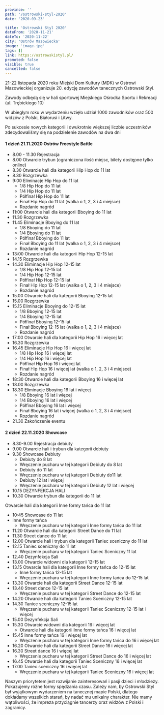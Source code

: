 ```yaml
---
province: ''
path: '/ostrowski-styl-2020'
date: '2020-09-23'

title: 'Ostrowski Styl 2020'
dateFrom: '2020-11-21'
dateTo: '2020-11-22'
city: 'Ostrów Mazowiecka'
image: 'image.jpg'
tags: []
link: https://ostrowskistyl.pl/
promoted: false
visible: true
cancelled: false
---
```

21-22 listopada 2020 roku Miejski Dom Kultury (MDK) w Ostrowi Mazowieckiej organizuje 20. edycję zawodów tanecznych Ostrowski Styl. 

Zawody odbędą się w hali sportowej Miejskiego Ośrodka Sportu i Rekreacji (ul. Trębickiego 10)

W ubiegłym roku w wydarzeniu wzięło udział 1000 zawodników oraz 500 widzów z Polski, Białorusi i Litwy.

Po sukcesie nowych kategorii i dwukrotnie większej liczbie uczestników zdecydowaliśmy się na podzielenie zawodów na dwa dni

#### 1 dzień 21.11.2020 Ostrów Freestyle Battle
- 8.00 - 11.30 Rejestracja
- 8.00 Otwarcie trybun (ograniczona ilość miejsc, bilety dostępne tylko online)
- 8.30 Otwarcie hali dla kategorii Hip Hop do 11 lat
- 8.30 Rozgrzewka
- 9:00 Eliminacje Hip Hop do 11 lat
    - 1/8 Hip Hop do 11 lat
    - 1/4 Hip Hop do 11 lat
    - Półfinał Hip Hop do 11 lat
    - Finał Hip Hop do 11 lat (walka o 1, 2, 3 i 4 miejsce)
    - Rozdanie nagród
- 11:00 Otwarcie hali dla kategorii Bboying do 11 lat
- 11.30 Rozgrzewka
- 11.45 Eliminacje Bboying do 11 lat
    - 1/8 Bboying do 11 lat
    - 1/4 Bboying do 11 lat
    - Półfinał Bboying do 11 lat
    - Finał Bboying do 11 lat (walka o 1, 2, 3 i 4 miejsce)
    - Rozdanie nagród
- 13:00 Otwarcie hali dla kategorii Hip Hop 12-15 lat
- 14.15 Rozgrzewka
- 14.30 Eliminacje Hip Hop 12-15 lat
    - 1/8 Hip Hop 12-15 lat
    - 1/4 Hip Hop 12-15 lat
    - Półfinał Hip Hop 12-15 lat
    - Finał Hip Hop 12-15 lat (walka o 1, 2, 3 i 4 miejsce)
    - Rozdanie nagród
- 15.00 Otwarcie hali dla kategorii Bboying 12-15 lat
- 15.00 Rozgrzewka
- 15.15 Eliminacje Bboying do 12-15 lat
    - 1/8 Bboying 12-15 lat
    - 1/4 Bboying 12-15 lat
    - Półfinał Bboying 12-15 lat
    - Finał Bboying 12-15 lat (walka o 1, 2, 3 i 4 miejsce)
    - Rozdanie nagród
- 17:00 Otwarcie hali dla kategorii Hip Hop 16 i więcej lat
- 16.30 Rozgrzewka
- 16.45 Eliminacje Hip Hop 16 i więcej lat
    - 1/8 Hip Hop 16 i więcej lat
    - 1/4 Hip Hop 16 i więcej lat
    - Półfinał Hip Hop 16 i więcej lat
    - Finał Hip Hop 16 i więcej lat (walka o 1, 2, 3 i 4 miejsce)
    - Rozdanie nagród
- 18:30 Otwarcie hali dla kategorii Bboying 16 i więcej lat
- 18.00 Rozgrzewka
- 18.30 Eliminacje Bboying 16 lat i więcej
    - 1/8 Bboying 16 lat i więcej
    - 1/4 Bboying 16 lat i więcej
    - Półfinał Bboying 16 lat i więcej
    - Finał Bboying 16 lat i więcej (walka o 1, 2, 3 i 4 miejsce)
    - Rozdanie nagród
- 21.30 Zakończenie eventu

#### 2 dzień 22.11.2020 Showcase
- 8.30-9.00 Rejestracja debiuty
- 9.00 Otwarcie hali i trybun dla kategorii debiuty
- 9.30 Showcase Debiuty
    - Debiuty do 8 lat
    - Wręczenie pucharu w tej kategorii Debiuty do 8 lat
    - Debiuty do 11 lat
    - Wręczenie pucharu w tej kategorii Debiuty do11 lat
    - Debiuty 12 lat i więcej
    - Wręczenie pucharu w tej kategorii Debiuty 12 lat i więcej
- 10.15 DEZYNFEKCJA HALI
- 10.30 Otwarcie trybun dla kategorii do 11 lat

Otwarcie hali dla kategorii Inne formy tańca do 11 lat
- 10:45 Showcase do 11 lat
- Inne formy tańca
    - Wręczenie pucharu w tej kategorii Inne formy tańca do 11 lat
- 11.20 Otwarcie hali dla kategorii Street Dance do 11 lat
- 11.30 Street dance do 11 lat
- 12.00 Otwarcie hali i trybun dla kategorii Taniec sceniczny do 11 lat
- 12.15 Taniec sceniczny do 11 lat
    - Wręczenie pucharu w tej kategorii Taniec Sceniczny 11 lat
- 12.40 Dezynfekcja Sali
- 13.00 Otwarcie widowni dla kategorii 12-15 lat
- 13.15 Otwarcie hali dla kategorii Inne formy tańca do 12-15 lat
    - Inne formy tańca 12-15 lat
    - Wręczenie pucharu w tej kategorii Inne formy tańca do 12-15 lat
- 13.30 Otwarcie hali dla kategorii Street Dance 12-15 lat
- 13.40 Street dance 12-15 lat
    - Wręczenie pucharu w tej kategorii Street Dance do 12-15 lat
- 14.20 Otwarcie hali dla kategorii Taniec Sceniczny 12-15 lat
- 14.30 Taniec sceniczny 12-15 lat
    - Wręczenie pucharu w tej kategorii Taniec Sceniczny 12-15 lat i więcej
- 15.00 Dezynfekcja Sali
- 15.30 Otwarcie widowni dla kategorii 16 i więcej lat
    - Otwarcie hali dla kategorii Inne formy tańca 16 i więcej lat
- 15.45 Inne formy tańca 16 i więcej lat
    - Wręczenie pucharu w tej kategorii Inne formy tańca do 16 i więcej lat
- 16.20 Otwarcie hali dla kategorii Street Dance 16 i więcej lat
- 16.30 Street dance 16 i więcej lat
    - Wręczenie pucharu w tej kategorii Street Dance do 16 i więcej lat
- 16.45 Otwarcie hali dla kategorii Taniec Sceniczny 16 i więcej lat
- 17.00 Taniec sceniczny 16 i więcej lat
    - Wręczenie pucharu w tej kategorii Taniec Sceniczny 16 i więcej lat

Naszym priorytetem jest rozwijanie zainteresowań i pasji dzieci i młodzieży. Pokazujemy różne formy spędzania czasu. Zależy nam, by Ostrowski Styl był wyjątkowym wydarzeniem na tanecznej mapie Polski, dlatego dokładamy wszelkich starań, by nadać mu unikalny charakter. Nie mamy wątpliwości, że impreza przyciągnie tancerzy oraz widzów z Polski i zagranicy. 